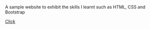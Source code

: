 A sample website to exhibit the skills I learnt such as HTML, CSS and Bootstrap

[Click](https://adityachintala.github.io/TinDog/)
